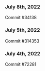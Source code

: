 ### July 8th, 2022

Commit #34138

### July 5th, 2022

Commit #314353


### July 4th, 2022

Commit #72281
